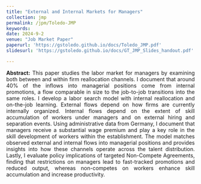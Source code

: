 ```yaml
---
title: "External and Internal Markets for Managers"
collection: jmp
permalink: /jpm/Toledo-JMP
keywords: 
date: 2024-9-2
venue: "Job Market Paper"
paperurl: 'https://gstoledo.github.io/docs/Toledo_JMP.pdf'
slidesurl: 'https://gstoledo.github.io/docs/GT_JMP_Slides_handout.pdf'

---
```

<div style="text-align: justify;">
<strong>Abstract:</strong> This paper studies the labor market for managers by examining both between and within firm reallocation channels. I document that around 40%  of the inflows into managerial positions come from internal promotions, a flow comparable in size to the job-to-job transitions into the same roles. I develop a labor search model with internal reallocation and on-the-job learning. External flows depend on how firms are currently internally organized. Internal flows depend on the extent of skill accumulation of workers under managers and on external hiring and separation events. Using administrative data from Germany, I document that managers receive a substantial wage premium and play a key role in the skill development of workers within the establishment. The model matches observed external and internal flows into managerial positions and provides insights into how these channels operate across the talent distribution. Lastly, I evaluate policy implications of targeted Non-Compete Agreements, finding that restrictions on managers lead to fast-tracked promotions and reduced output, whereas non-competes on workers enhance skill accumulation and increase productivity.
</div>


